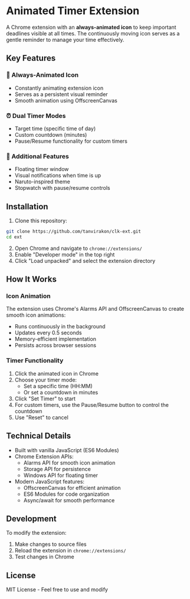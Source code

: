 # Animated Timer Extension

A Chrome extension with an **always-animated icon** to keep important deadlines visible at all times. The continuously moving icon serves as a gentle reminder to manage your time effectively.


## Key Features

### 🔄 Always-Animated Icon
- Constantly animating extension icon
- Serves as a persistent visual reminder
- Smooth animation using OffscreenCanvas

### ⏰ Dual Timer Modes
- Target time (specific time of day)
- Custom countdown (minutes)
- Pause/Resume functionality for custom timers

### 📌 Additional Features
- Floating timer window
- Visual notifications when time is up
- Naruto-inspired theme
- Stopwatch with pause/resume controls

## Installation

1. Clone this repository:
```bash
git clone https://github.com/tanvirakon/clk-ext.git
cd ext
```

2. Open Chrome and navigate to `chrome://extensions/`
3. Enable "Developer mode" in the top right
4. Click "Load unpacked" and select the extension directory


## How It Works

### Icon Animation
The extension uses Chrome's Alarms API and OffscreenCanvas to create smooth icon animations:
- Runs continuously in the background
- Updates every 0.5 seconds
- Memory-efficient implementation
- Persists across browser sessions

### Timer Functionality
1. Click the animated icon in Chrome
2. Choose your timer mode:
   - Set a specific time (HH:MM)
   - Or set a countdown in minutes
3. Click "Set Timer" to start
4. For custom timers, use the Pause/Resume button to control the countdown
5. Use "Reset" to cancel

## Technical Details

- Built with vanilla JavaScript (ES6 Modules)
- Chrome Extension APIs:
  - Alarms API for smooth icon animation
  - Storage API for persistence
  - Windows API for floating timer
- Modern JavaScript features:
  - OffscreenCanvas for efficient animation
  - ES6 Modules for code organization
  - Async/await for smooth performance

## Development

To modify the extension:

1. Make changes to source files
2. Reload the extension in `chrome://extensions/`
3. Test changes in Chrome

## License

MIT License - Feel free to use and modify



